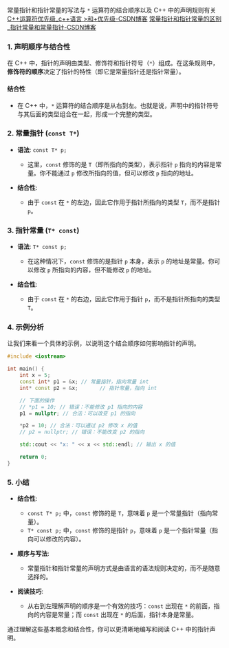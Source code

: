 
常量指针和指针常量的写法与 `*` 运算符的结合顺序以及 C++ 中的声明规则有关
[C++运算符优先级_c++语言 >和+优先级-CSDN博客](https://blog.csdn.net/nicky_zs/article/details/4053146)
[常量指针和指针常量的区别_指针常量和常量指针-CSDN博客](https://blog.csdn.net/weibo_dm/article/details/80445205)
### 1. 声明顺序与结合性

在 C++ 中，指针的声明由类型、修饰符和指针符号（`*`）组成。在这条规则中，**修饰符的顺序**决定了指针的特性（即它是常量指针还是指针常量）。

#### **结合性**

- 在 C++ 中，`*` 运算符的结合顺序是从右到左。也就是说，声明中的指针符号与其后面的类型组合在一起，形成一个完整的类型。

### 2. 常量指针 (`const T*`)

- **语法**: `const T* p;`
  - 这里，`const` 修饰的是 `T`（即所指向的类型），表示指针 `p` 指向的内容是常量。你不能通过 `p` 修改所指向的值，但可以修改 `p` 指向的地址。

- **结合性**:
  - 由于 `const` 在 `*` 的左边，因此它作用于指针所指向的类型 `T`，而不是指针 `p`。

### 3. 指针常量 (`T* const`)

- **语法**: `T* const p;`
  - 在这种情况下，`const` 修饰的是指针 `p` 本身，表示 `p` 的地址是常量。你可以修改 `p` 所指向的内容，但不能修改 `p` 的地址。

- **结合性**:
  - 由于 `const` 在 `*` 的右边，因此它作用于指针 `p`，而不是指针所指向的类型 `T`。

### 4. 示例分析

让我们来看一个具体的示例，以说明这个结合顺序如何影响指针的声明。

```cpp
#include <iostream>

int main() {
    int x = 5;
    const int* p1 = &x; // 常量指针，指向常量 int
    int* const p2 = &x;       // 指针常量，指向 int

    // 下面的操作
    // *p1 = 10; // 错误：不能修改 p1 指向的内容
    p1 = nullptr; // 合法：可以改变 p1 的指向

    *p2 = 10; // 合法：可以通过 p2 修改 x 的值
    // p2 = nullptr; // 错误：不能改变 p2 的指向

    std::cout << "x: " << x << std::endl; // 输出 x 的值

    return 0;
}
```

### 5. 小结

- **结合性**: 
  - `const T* p;` 中，`const` 修饰的是 `T`，意味着 `p` 是一个常量指针（指向常量）。
  - `T* const p;` 中，`const` 修饰的是指针 `p`，意味着 `p` 是一个指针常量（指向可以修改的内容）。

- **顺序与写法**: 
  - 常量指针和指针常量的声明方式是由语言的语法规则决定的，而不是随意选择的。
  
- **阅读技巧**: 
  - 从右到左理解声明的顺序是一个有效的技巧：`const` 出现在 `*` 的前面，指向的内容是常量；而 `const` 出现在 `*` 的后面，指针本身是常量。

通过理解这些基本概念和结合性，你可以更清晰地编写和阅读 C++ 中的指针声明。